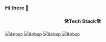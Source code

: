 ### Hi there 👋





<h3 align='center'>🛠Tech Stack🛠</h3>

<img src="https://img.shields.io/badge/Python-3766AB?style=flat-square&logo=Python&logoColor=white"/></a>&nbsp 
<img src="https://img.shields.io/badge/Python-3766AB?style=flat-square&logo=Go&logoColor=white"/></a>&nbsp 
<img src="https://img.shields.io/badge/Python-3766AB?style=flat-square&logo=Golang&logoColor=white"/></a>&nbsp 
<img src="https://img.shields.io/badge/Python-3766AB?style=flat-square&logo=Cpp&logoColor=white"/></a>&nbsp 





<!--
**HEOHEOHEOseoul/HEOHEOHEOseoul** is a ✨ _special_ ✨ repository because its `README.md` (this file) appears on your GitHub profile.

Here are some ideas to get you started:

- 🔭 I’m currently working on ...
- 🌱 I’m currently learning ...
- 👯 I’m looking to collaborate on ...
- 🤔 I’m looking for help with ...
- 💬 Ask me about ...
- 📫 How to reach me: ...
- 😄 Pronouns: ...
- ⚡ Fun fact: ...
-->
